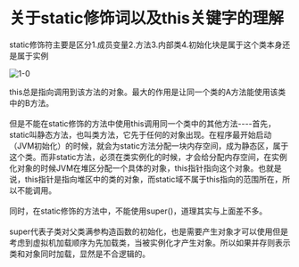 <h1>关于static修饰词以及this关键字的理解</h1>
static修饰符主要是区分1.成员变量2.方法3.内部类4.初始化块是属于这个类本身还是属于实例 <br/>

![1-0](https://github.com/WarlockW/JavaSE_Daily_Learning/blob/main/JavaSE%20Notebook/Session_1%20%E9%9D%A2%E5%90%91%E5%AF%B9%E8%B1%A1/Static/1-0.png)

this总是指向调用到该方法的对象。最大的作用是让同一个类的A方法能使用该类中的B方法。<br/>
<br/>
但是不能在static修饰的方法中使用this调用同一个类中的其他方法----首先，static叫静态方法，也叫类方法，它先于任何的对象出现。在程序最开始启动（JVM初始化）的时候，就会为static方法分配一块内存空间，成为静态区，属于这个类。而非static方法，必须在类实例化的时候，才会给分配内存空间，在实例化对象的时候JVM在堆区分配一个具体的对象，this指针指向这个对象。也就是说，this指针是指向堆区中的类的对象，而static域不属于this指向的范围所在，所以不能调用。<br/>
<br/>
同时，在static修饰的方法中，不能使用super()，道理其实与上面差不多。<br/>
<br/>
super代表子类对父类满参构造函数的初始化，也是需要产生对象才可以使用但是考虑到虚拟机加载顺序为先加载类，当被实例化才产生对象。所以如果并存则表示类和对象同时加载，显然是不合逻辑的。
